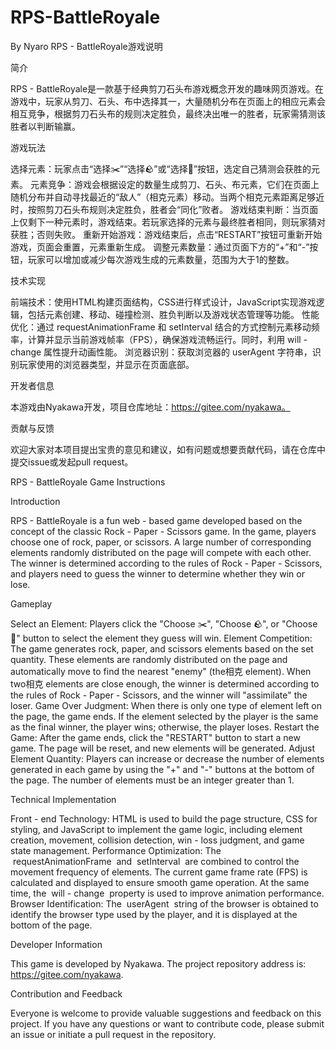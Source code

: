 # RPS-BattleRoyale
By Nyaro
RPS - BattleRoyale游戏说明
 
简介
 
RPS - BattleRoyale是一款基于经典剪刀石头布游戏概念开发的趣味网页游戏。在游戏中，玩家从剪刀、石头、布中选择其一，大量随机分布在页面上的相应元素会相互竞争，根据剪刀石头布的规则决定胜负，最终决出唯一的胜者，玩家需猜测该胜者以判断输赢。
 
游戏玩法
 
选择元素：玩家点击“选择✂️”“选择🪨”或“选择🧻”按钮，选定自己猜测会获胜的元素。
元素竞争：游戏会根据设定的数量生成剪刀、石头、布元素，它们在页面上随机分布并自动寻找最近的“敌人”（相克元素）移动。当两个相克元素距离足够近时，按照剪刀石头布规则决定胜负，胜者会“同化”败者。
游戏结束判断：当页面上仅剩下一种元素时，游戏结束。若玩家选择的元素与最终胜者相同，则玩家猜对获胜；否则失败。
重新开始游戏：游戏结束后，点击“RESTART”按钮可重新开始游戏，页面会重置，元素重新生成。
调整元素数量：通过页面下方的“+”和“-”按钮，玩家可以增加或减少每次游戏生成的元素数量，范围为大于1的整数。
 
技术实现
 
前端技术：使用HTML构建页面结构，CSS进行样式设计，JavaScript实现游戏逻辑，包括元素创建、移动、碰撞检测、胜负判断以及游戏状态管理等功能。
性能优化：通过 requestAnimationFrame 和 setInterval 结合的方式控制元素移动频率，计算并显示当前游戏帧率（FPS），确保游戏流畅运行。同时，利用 will - change 属性提升动画性能。
浏览器识别：获取浏览器的 userAgent 字符串，识别玩家使用的浏览器类型，并显示在页面底部。
 
开发者信息
 
本游戏由Nyakawa开发，项目仓库地址：https://gitee.com/nyakawa。
 
贡献与反馈
 
欢迎大家对本项目提出宝贵的意见和建议，如有问题或想要贡献代码，请在仓库中提交issue或发起pull request。
 
RPS - BattleRoyale Game Instructions
 
Introduction
 
RPS - BattleRoyale is a fun web - based game developed based on the concept of the classic Rock - Paper - Scissors game. In the game, players choose one of rock, paper, or scissors. A large number of corresponding elements randomly distributed on the page will compete with each other. The winner is determined according to the rules of Rock - Paper - Scissors, and players need to guess the winner to determine whether they win or lose.
 
Gameplay
 
Select an Element: Players click the "Choose ✂️", "Choose 🪨", or "Choose 🧻" button to select the element they guess will win.
Element Competition: The game generates rock, paper, and scissors elements based on the set quantity. These elements are randomly distributed on the page and automatically move to find the nearest "enemy" (the相克 element). When two相克 elements are close enough, the winner is determined according to the rules of Rock - Paper - Scissors, and the winner will "assimilate" the loser.
Game Over Judgment: When there is only one type of element left on the page, the game ends. If the element selected by the player is the same as the final winner, the player wins; otherwise, the player loses.
Restart the Game: After the game ends, click the "RESTART" button to start a new game. The page will be reset, and new elements will be generated.
Adjust Element Quantity: Players can increase or decrease the number of elements generated in each game by using the "+" and "-" buttons at the bottom of the page. The number of elements must be an integer greater than 1.
 
Technical Implementation
 
Front - end Technology: HTML is used to build the page structure, CSS for styling, and JavaScript to implement the game logic, including element creation, movement, collision detection, win - loss judgment, and game state management.
Performance Optimization: The  requestAnimationFrame  and  setInterval  are combined to control the movement frequency of elements. The current game frame rate (FPS) is calculated and displayed to ensure smooth game operation. At the same time, the  will - change  property is used to improve animation performance.
Browser Identification: The  userAgent  string of the browser is obtained to identify the browser type used by the player, and it is displayed at the bottom of the page.
 
Developer Information
 
This game is developed by Nyakawa. The project repository address is: https://gitee.com/nyakawa.
 
Contribution and Feedback
 
Everyone is welcome to provide valuable suggestions and feedback on this project. If you have any questions or want to contribute code, please submit an issue or initiate a pull request in the repository.
